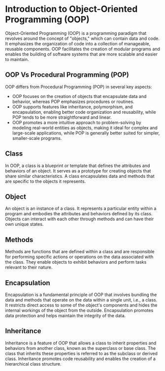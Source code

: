 # Introduction to Object-Oriented Programming (OOP)

Object-Oriented Programming (OOP) is a programming paradigm that revolves around the concept of "objects," which can contain data and code. It emphasizes the organization of code into a collection of manageable, reusable components. OOP facilitates the creation of modular programs and enables the building of software systems that are more scalable and easier to maintain.

## OOP Vs Procedural Programming (POP)

OOP differs from Procedural Programming (POP) in several key aspects:

- OOP focuses on the creation of objects that encapsulate data and behavior, whereas POP emphasizes procedures or routines.
- OOP supports features like inheritance, polymorphism, and encapsulation, enabling better code organization and reusability, while POP tends to be more straightforward and linear.
- OOP promotes a more intuitive approach to problem-solving by modeling real-world entities as objects, making it ideal for complex and large-scale applications, while POP is generally better suited for simpler, smaller-scale programs.

## Class

In OOP, a class is a blueprint or template that defines the attributes and behaviors of an object. It serves as a prototype for creating objects that share similar characteristics. A class encapsulates data and methods that are specific to the objects it represents.

## Object

An object is an instance of a class. It represents a particular entity within a program and embodies the attributes and behaviors defined by its class. Objects can interact with each other through methods and can have their own unique states.

## Methods

Methods are functions that are defined within a class and are responsible for performing specific actions or operations on the data associated with the class. They enable objects to exhibit behaviors and perform tasks relevant to their nature.

## Encapsulation

Encapsulation is a fundamental principle of OOP that involves bundling the data and methods that operate on the data within a single unit, i.e., a class. It restricts direct access to some of the object's components and hides the internal workings of the object from the outside. Encapsulation promotes data protection and helps maintain the integrity of the data.

## Inheritance

Inheritance is a feature of OOP that allows a class to inherit properties and behaviors from another class, known as the superclass or base class. The class that inherits these properties is referred to as the subclass or derived class. Inheritance promotes code reusability and enables the creation of a hierarchical class structure.

